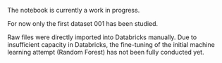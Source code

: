 The notebook is currently a work in progress.

For now only the first dataset 001 has been studied.

Raw files were directly imported into Databricks manually.
Due to insufficient capacity in Databricks, the fine-tuning of the initial machine learning attempt (Random Forest) has not been fully conducted yet.

